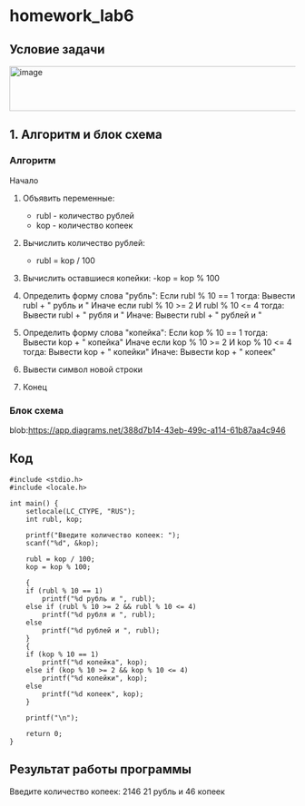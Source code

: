 # homework_lab6
## Условие задачи
<img width="817" height="79" alt="image" src="https://github.com/user-attachments/assets/32335829-d08e-43c7-9a0b-704cdbab13ea" />

## 1. Алгоритм и блок схема
### Алгоритм
Начало
1. Объявить переменные:
   - rubl - количество рублей
   - kop - количество копеек

2. Вычислить количество рублей:
   - rubl = kop / 100
3. Вычислить оставшиеся копейки:
    -kop = kop % 100

4. Определить форму слова "рубль":
    Если rubl % 10 == 1 тогда:
        Вывести rubl + " рубль и "
    Иначе если rubl % 10 >= 2 И rubl % 10 <= 4 тогда:
        Вывести rubl + " рубля и "
    Иначе:
        Вывести rubl + " рублей и "

5. Определить форму слова "копейка":
    Если kop % 10 == 1 тогда:
        Вывести kop + " копейка"
    Иначе если kop % 10 >= 2 И kop % 10 <= 4 тогда:
        Вывести kop + " копейки"
    Иначе:
        Вывести kop + " копеек"

6. Вывести символ новой строки

7. Конец
### Блок схема
blob:https://app.diagrams.net/388d7b14-43eb-499c-a114-61b87aa4c946
## Код
    #include <stdio.h>
    #include <locale.h>
    
    int main() {
        setlocale(LC_CTYPE, "RUS");
        int rubl, kop;
    
        printf("Введите количество копеек: ");
        scanf("%d", &kop);
    
        rubl = kop / 100;
        kop = kop % 100;
    
        {
        if (rubl % 10 == 1)
            printf("%d рубль и ", rubl);
        else if (rubl % 10 >= 2 && rubl % 10 <= 4)
            printf("%d рубля и ", rubl);
        else
            printf("%d рублей и ", rubl);
        }
        {
        if (kop % 10 == 1)
            printf("%d копейка", kop);
        else if (kop % 10 >= 2 && kop % 10 <= 4)
            printf("%d копейки", kop);
        else
            printf("%d копеек", kop);
        }
    
        printf("\n");
        
        return 0;
    }
## Результат работы программы
Введите количество копеек: 2146
21 рубль и 46 копеек
